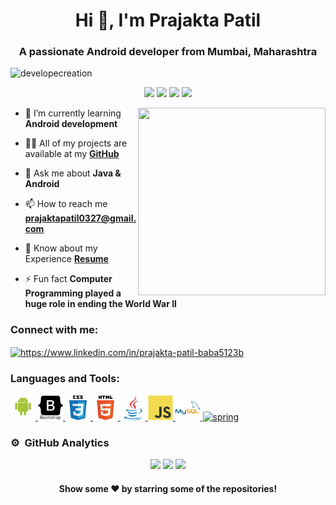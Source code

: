 <h1 align="center">Hi 👋, I'm Prajakta Patil</h1>
<h3 align="center">A passionate Android developer from Mumbai, Maharashtra</h3>

<p align="left"> <img src="https://komarev.com/ghpvc/?username=developecreation&label=Profile%20views&color=0e75b6&style=flat" alt="developecreation" /> </p>

<p align="center">
<img src="https://img.shields.io/badge/Age-22-blue" />
  <img src="https://img.shields.io/badge/Focus-Android,%20Java -blue" />
  <img src="https://img.shields.io/badge/Lives-Mumbai%20Maharashtra -blue" />
  <img src="https://img.shields.io/badge/Languages-Marathi%20,%20Hindi%20%26%20English-blue" />
</p>

<img align ="right"  width="300" height ="300" src="https://user-images.githubusercontent.com/81975567/213871187-5f4af020-4be1-4f17-baa2-0a0b3e2909c2.gif">

- 🌱 I’m currently learning **Android development**

- 👨‍💻 All of my projects are available at my **[GitHub](https://github.com/prajaktapatil-18?tab=repositories)**

- 💬 Ask me about **Java & Android**

- 📫 How to reach me **prajaktapatil0327@gmail.com**

- 📄 Know about my Experience **[Resume](https://www.canva.com/design/DAFeGnc2Znw/C6RSpo708VC8ojbUGtbCCw/view?utm_content=DAFeGnc2Znw&utm_campaign=designshare&utm_medium=link&utm_source=publishsharelink)**

- ⚡ Fun fact **Computer Programming played a huge role in ending the World War II**

<h3 align="left">Connect with me:</h3>
<p align="left">
  
<a href="https://linkedin.com/in/https://www.linkedin.com/in/prajakta-patil-baba5123b" target="blank"><img align="center" src="https://raw.githubusercontent.com/rahuldkjain/github-profile-readme-generator/master/src/images/icons/Social/linked-in-alt.svg" alt="https://www.linkedin.com/in/prajakta-patil-baba5123b" height="30" width="40" /></a>

</p>

<h3 align="left">Languages and Tools:</h3>
<p align="left"> <a href="https://developer.android.com" target="_blank" rel="noreferrer"> <img src="https://raw.githubusercontent.com/devicons/devicon/master/icons/android/android-original-wordmark.svg" alt="android" width="40" height="40"/> </a> <a href="https://getbootstrap.com" target="_blank" rel="noreferrer"> <img src="https://raw.githubusercontent.com/devicons/devicon/master/icons/bootstrap/bootstrap-plain-wordmark.svg" alt="bootstrap" width="40" height="40"/> </a> <a href="https://www.w3schools.com/css/" target="_blank" rel="noreferrer"> <img src="https://raw.githubusercontent.com/devicons/devicon/master/icons/css3/css3-original-wordmark.svg" alt="css3" width="40" height="40"/> </a> <a href="https://www.w3.org/html/" target="_blank" rel="noreferrer"> <img src="https://raw.githubusercontent.com/devicons/devicon/master/icons/html5/html5-original-wordmark.svg" alt="html5" width="40" height="40"/> </a> <a href="https://www.java.com" target="_blank" rel="noreferrer"> <img src="https://raw.githubusercontent.com/devicons/devicon/master/icons/java/java-original.svg" alt="java" width="40" height="40"/> </a> <a href="https://developer.mozilla.org/en-US/docs/Web/JavaScript" target="_blank" rel="noreferrer"> <img src="https://raw.githubusercontent.com/devicons/devicon/master/icons/javascript/javascript-original.svg" alt="javascript" width="40" height="40"/> </a> <a href="https://www.mysql.com/" target="_blank" rel="noreferrer"> <img src="https://raw.githubusercontent.com/devicons/devicon/master/icons/mysql/mysql-original-wordmark.svg" alt="mysql" width="40" height="40"/> </a> <a href="https://spring.io/" target="_blank" rel="noreferrer"> <img src="https://www.vectorlogo.zone/logos/springio/springio-icon.svg" alt="spring" width="40" height="40"/> </a> </p>

### ⚙️ &nbsp;GitHub Analytics
                                                                                                                                                 
<p align = "center">
  <img src = "https://github-readme-stats.vercel.app/api?username=prajaktapatil-18&show_icons=true&theme=dark" width = 400 />
  <img src = "https://github-readme-streak-stats.herokuapp.com/?user=prajaktapatil-18&theme=dark&hide_border=true" width = 400 />
 <img src = "https://github-readme-stats.vercel.app/api/top-langs/?username=prajaktapatil-18&theme=dark&hide_border=true&layout=compact" width = 400 />
</p>
 
 <h4 align="center">Show some ❤️ by starring some of the repositories!</h4>
